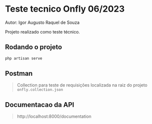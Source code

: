 # Teste tecnico Onfly 06/2023

Autor: Igor Augusto Raquel de Souza

Projeto realizado como teste técnico.

## Rodando o projeto

```sh
php artisan serve
```

## Postman

> Collection para teste de requisições localizada na raiz do projeto ```onfly.collection.json```

## Documentacao da API

> http://localhost:8000/documentation